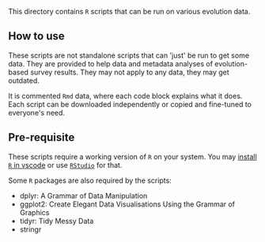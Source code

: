 This directory contains `R` scripts that can be run on various evolution data.

## How to use

These scripts are not standalone scripts that can 'just' be run to get some data. They are provided to help data and metadata analyses of evolution-based survey results. They may not apply to any data, they may get outdated.

It is commented `Rmd` data, where each code block explains what it does. Each script can be downloaded independently or copied and fine-tuned to everyone's need.

## Pre-requisite

These scripts require a working version of `R` on your system. You may [install `R` in vscode](https://code.visualstudio.com/docs/languages/r) or use [`RStudio`](https://posit.co/download/rstudio-desktop/) for that.

Some `R` packages are also required by the scripts:

* dplyr: A Grammar of Data Manipulation
* ggplot2: Create Elegant Data Visualisations Using the Grammar of Graphics
* tidyr: Tidy Messy Data
* stringr